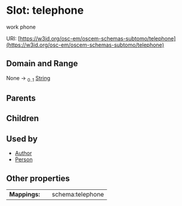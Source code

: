 
# Slot: telephone

work phone

URI: [https://w3id.org/osc-em/oscem-schemas-subtomo/telephone](https://w3id.org/osc-em/oscem-schemas-subtomo/telephone)


## Domain and Range

None &#8594;  <sub>0..1</sub> [String](types/String.md)

## Parents


## Children


## Used by

 * [Author](Author.md)
 * [Person](Person.md)

## Other properties

|  |  |  |
| --- | --- | --- |
| **Mappings:** | | schema:telephone |